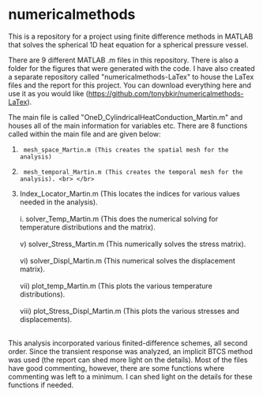 # numericalmethods
This is a repository for a project using finite difference methods in MATLAB that solves the spherical 1D heat equation for a spherical pressure vessel. 

There are 9 different MATLAB .m files in this repository. There is also a folder for the figures that were generated with the code. I have also created
a separate repository called "numericalmethods-LaTex" to house the LaTex files and the report for this project. You can download everything here and use it as you would like (https://github.com/tonybkjr/numericalmethods-LaTex). 

The main file is called "OneD_CylindricalHeatConduction_Martin.m" and houses all of the main information for variables etc. There are 8 functions called within the 
main file and are given below:

1.		mesh_space_Martin.m	(This creates the spatial mesh for the analysis)
2.		mesh_temporal_Martin.m (This creates the temporal mesh for the analysis). <br> </br>
3.	Index_Locator_Martin.m (This locates the indices for various values needed in the analysis). <br> </br>
i.		solver_Temp_Martin.m (This does the numerical solving for temperature distributions and the matrix). <br> </br>
v) 		solver_Stress_Martin.m (This numerically solves the stress matrix). <br> </br>
vi)		solver_Displ_Martin.m (This numerical solves the displacement matrix). <br> </br>
vii)	plot_temp_Martin.m (This plots the various temperature distributions). <br> </br>
viii)	plot_Stress_Displ_Martin.m (This plots the various stresses and displacements). <br> </br>

This analysis incorporated various finited-difference schemes, all second order. Since the transient response was analyzed, an implicit BTCS method was used (the report can shed more light on the details). 
Most of the files have good commenting, however, there are some functions where commenting was left to a minimum. I can shed light on the details for these functions if needed. 
